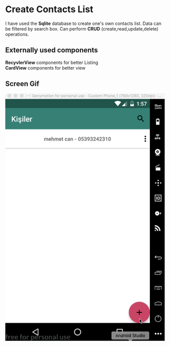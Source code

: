 <h1>Create Contacts List </h1>
I have used the <b>Sqlite</b> database to create one's own contacts list. Data can be filtered by search box.
Can perform <b>CRUD</b> (create,read,update,delete) operations.

<h2> Externally used components</h2>
<b>RecyvlerView</b> components for better Listing </br>
<b>CardView</b> components for better view </br>

<h2>Screen Gif</h2>

![](screen.gif)
